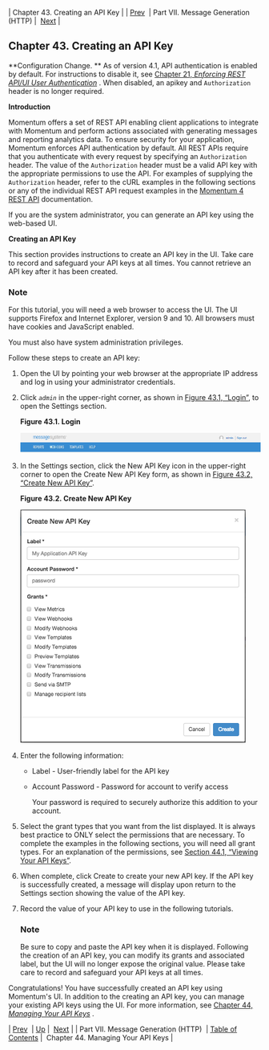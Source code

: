 | Chapter 43. Creating an API Key |
| [Prev](p.http_rest)  | Part VII. Message Generation (HTTP) |  [Next](web-ui.apikeys) |

## Chapter 43. Creating an API Key

**Configuration Change. ** As of version 4.1, API authentication is enabled by default. For instructions to disable it, see [Chapter 21, *Enforcing REST API/UI User Authentication*](auth "Chapter 21. Enforcing REST API/UI User Authentication") . When disabled, an apikey and `Authorization` header is no longer required.

**Introduction**

Momentum offers a set of REST API enabling client applications to integrate with Momentum and perform actions associated with generating messages and reporting analytics data. To ensure security for your application, Momentum enforces API authentication by default. All REST APIs require that you authenticate with every request by specifying an `Authorization` header. The value of the `Authorization` header must be a valid API key with the appropriate permissions to use the API. For examples of supplying the `Authorization` header, refer to the cURL examples in the following sections or any of the individual REST API request examples in the [Momentum 4 REST API](https://support.messagesystems.com/docs/web-rest/v1_index.html) documentation.

If you are the system administrator, you can generate an API key using the web-based UI.

**Creating an API Key** 

This section provides instructions to create an API key in the UI. Take care to record and safeguard your API keys at all times. You cannot retrieve an API key after it has been created.

### Note

For this tutorial, you will need a web browser to access the UI. The UI supports Firefox and Internet Explorer, version 9 and 10. All browsers must have cookies and JavaScript enabled.

You must also have system administration privileges.

Follow these steps to create an API key:

1.  Open the UI by pointing your web browser at the appropriate IP address and log in using your administrator credentials.

2.  Click *`admin`* in the upper-right corner, as shown in [Figure 43.1, “Login”](create_apikey#figure_admin_icon "Figure 43.1. Login"), to open the Settings section.

    <a name="figure_admin_icon"></a>

    **Figure 43.1. Login**

    ![Login](images/username_icon.png)

3.  In the Settings section, click the New API Key icon in the upper-right corner to open the Create New API Key form, as shown in [Figure 43.2, “Create New API Key”](create_apikey#figure_create_api_key "Figure 43.2. Create New API Key").

    <a name="figure_create_api_key"></a>

    **Figure 43.2. Create New API Key**

    ![Create New API Key](images/create_apikey.png)

4.  Enter the following information:

    *   Label - User-friendly label for the API key

    *   Account Password - Password for account to verify access

        Your password is required to securely authorize this addition to your account.

5.  Select the grant types that you want from the list displayed. It is always best practice to ONLY select the permissions that are necessary. To complete the examples in the following sections, you will need all grant types. For an explanation of the permissions, see [Section 44.1, “Viewing Your API Keys”](web-ui.apikeys#web-ui.apikeys.viewing "44.1. Viewing Your API Keys").

6.  When complete, click Create to create your new API key. If the API key is successfully created, a message will display upon return to the Settings section showing the value of the API key.

7.  Record the value of your API key to use in the following tutorials.

    ### Note

    Be sure to copy and paste the API key when it is displayed. Following the creation of an API key, you can modify its grants and associated label, but the UI will no longer expose the original value. Please take care to record and safeguard your API keys at all times.

Congratulations! You have successfully created an API key using Momentum's UI. In addition to the creating an API key, you can manage your existing API keys using the UI. For more information, see [Chapter 44, *Managing Your API Keys*](web-ui.apikeys "Chapter 44. Managing Your API Keys") .

| [Prev](p.http_rest)  | [Up](p.http_rest) |  [Next](web-ui.apikeys) |
| Part VII. Message Generation (HTTP)  | [Table of Contents](index) |  Chapter 44. Managing Your API Keys |

